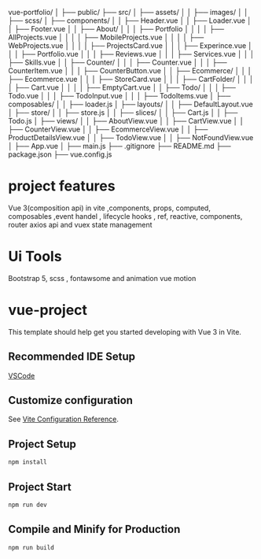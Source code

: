 vue-portfolio/
│
├── public/
├── src/
│   ├── assets/
│   │   ├── images/
│   │   ├── scss/
│   ├── components/
│   │   ├── Header.vue
│   │   ├── Loader.vue
│   │   ├── Footer.vue
│   │   ├── About/
│   │   │   ├── Portfolio
│   │   │   │   ├── AllProjects.vue
│   │   │   │   ├── MobileProjects.vue
│   │   │   │   ├── WebProjects.vue
│   │   │   │   ├── ProjectsCard.vue
│   │   │   ├── Experince.vue
│   │   │   ├── Portfolio.vue
│   │   │   ├── Reviews.vue
│   │   │   ├── Services.vue
│   │   │   ├── Skills.vue
│   │   ├── Counter/
│   │   │   ├── Counter.vue
│   │   │   ├── CounterItem.vue
│   │   │   ├── CounterButton.vue
│   │   ├── Ecommerce/
│   │   │   ├── Ecommerce.vue
│   │   │   ├── StoreCard.vue
│   │   │   ├── CartFolder/
│   │   │   │   ├── Cart.vue
│   │   │   │   ├── EmptyCart.vue
│   │   ├── Todo/
│   │   │   ├── Todo.vue
│   │   │   ├── TodoInput.vue
│   │   │   ├── TodoItems.vue
│   ├── composables/
│   │   ├── loader.js
│   ├── layouts/
│   │   ├── DefaultLayout.vue
│   ├── store/
│   │   ├── store.js
│   │   ├── slices/
│   │       ├── Cart.js
│   │       ├── Todo.js
│   ├── views/
│   │   ├── AboutView.vue
│   │   ├── CartView.vue
│   │   ├── CounterView.vue
│   │   ├── EcommerceView.vue
│   │   ├── ProductDetailsView.vue
│   │   ├── TodoView.vue
│   │   ├── NotFoundView.vue
│   ├── App.vue
│   ├── main.js
├── .gitignore
├── README.md
├── package.json
├── vue.config.js

# project features
Vue 3(composition api) in vite ,components, props, computed, composables ,event handel , lifecycle hooks , ref, reactive, components, router axios api and vuex state management

# Ui Tools
Bootstrap 5, scss , fontawsome and animation vue motion

# vue-project

This template should help get you started developing with Vue 3 in Vite.

## Recommended IDE Setup

[VSCode](https://code.visualstudio.com/)

## Customize configuration

See [Vite Configuration Reference](https://vitejs.dev/config/).

## Project Setup

```sh
npm install
```

## Project Start

```sh
npm run dev
```

## Compile and Minify for Production

```sh
npm run build
```
